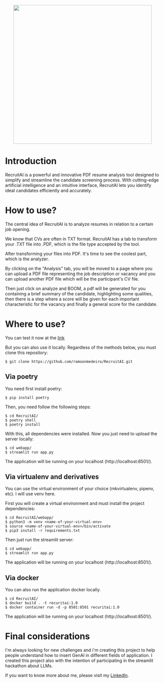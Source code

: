 <div align="center">
  <img src="https://github.com/ramoonmedeiro/RecruitAI/assets/102380417/ca30c3f7-d7de-412a-9e2d-534fbc31b3b9" width="450px" />
</div>


# Introduction

RecruitAI is a powerful and innovative PDF resume analysis tool designed to simplify and streamline the candidate screening process. With cutting-edge artificial intelligence and an intuitive interface, RecruitAI lets you identify ideal candidates efficiently and accurately.

# How to use?

The central idea of ​​RecruitAI is to analyze resumes in relation to a certain job opening.

We know that CVs are often in TXT format. RecruitAI has a tab to transform your .TXT file into .PDF, which is the file type accepted by the tool.

After transforming your files into PDF. It's time to see the coolest part, which is the analyzer.

By clicking on the "Analysis" tab, you will be moved to a page where you can upload a PDF file representing the job description or vacancy and you can upload another PDF file which will be the participant's CV file.

Then just click on analyze and BOOM, a pdf will be generated for you containing a brief summary of the candidate, highlighting some qualities, then there is a step where a score will be given for each important characteristic for the vacancy and finally a general score for the candidate.

# Where to use?

You can test it now at the <a href="https://recruitai.streamlit.app/" target="_blank">link</a>

But you can also use it locally. Regardless of the methods below, you must clone this repository:

```
$ git clone https://github.com/ramoonmedeiro/RecruitAI.git
```

## Via poetry

You need first install poetry:
```
$ pip install poetry
```
Then, you need follow the following steps:

```
$ cd RecruitAI/
$ poetry shell
$ poetry install
```

With this, all dependencies were installed. Now you just need to upload the server locally:

```
$ cd webapp/
$ streamlit run app.py
```

The application will be running on your localhost (http://localhost:8501/).

## Via virtualenv and derivatives

You can use the virtual environment of your choice (mkvirtualenv, pipenv, etc).
I will use venv here.

First you will create a virtual environment and must install the project dependencies:

```
$ cd RecruitAI/webapp/
$ python3 -m venv <name-of-your-virtual-env>
$ source <name-of-your-virtual-env>/bin/activate
$ pip3 install -r requirements.txt
```

Then just run the streamlit server:
```
$ cd webapp/
$ streamlit run app.py
```

The application will be running on your localhost (http://localhost:8501/).

## Via docker

You can also run the application docker locally.

```
$ cd RecruitAI/
$ docker build . -t recuritai:1.0
$ docker container run -d -p 8501:8501 recuritai:1.0
```

The application will be running on your localhost (http://localhost:8501/).

# Final considerations

I'm always looking for new challenges and i'm creating this project to help people understand how to insert GenAI in different fields of application. I created this project also with the intention of participating in the streamlit hackathon about LLMs.

If you want to know more about me, please visit my <a href="https://www.linkedin.com/in/ramon-medeiro-767722246/" target="_blank">LinkedIn</a>.
